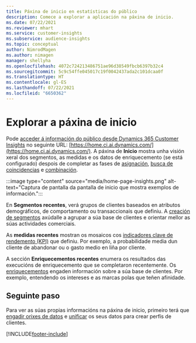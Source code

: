 ```yaml
---
title: Páxina de inicio en estatísticas do público
description: Comece a explorar a aplicación na páxina de inicio.
ms.date: 07/22/2021
ms.reviewer: mhart
ms.service: customer-insights
ms.subservice: audience-insights
ms.topic: conceptual
author: NimrodMagen
ms.author: nimagen
manager: shellyha
ms.openlocfilehash: 4072c724213486751ae96d38549fbcb6397b32c4
ms.sourcegitcommit: 5c9c54ffe045017c19f0042437ada2c101dcaa0f
ms.translationtype: HT
ms.contentlocale: gl-ES
ms.lasthandoff: 07/22/2021
ms.locfileid: "6650362"
---
```

# <a name="explore-the-home-page"></a>Explorar a páxina de inicio

Pode [acceder á información do público desde Dynamics 365 Customer Insights](https://home.ci.ai.dynamics.com/) no seguinte URL: [https://home.ci.ai.dynamics.com/](https://home.ci.ai.dynamics.com/).
A páxina de **Inicio** mostra unha visión xeral dos segmentos, as medidas e os datos de enriquecemento (se está configurado) despois de completar as fases de [asignación](map-entities.md), [busca de coincidencias](match-entities.md) e [combinación](merge-entities.md).

:::image type="content" source="media/home-page-insights.png" alt-text="Captura de pantalla da pantalla de inicio que mostra exemplos de información.":::

En **Segmentos recentes**, verá grupos de clientes baseados en atributos demográficos, de comportamento ou transaccionais que definiu. A [creación de segmentos](segments.md) axúdalle a agrupar a súa base de clientes e orientar mellor as súas actividades comerciais.

As **medidas recentes** mostran os mosaicos cos [indicadores clave de rendemento (KPI)](measures.md) que definiu. Por exemplo, a probabilidade media dun cliente de abandonar ou o gasto medio en liña por cliente.

A sección **Enriquecementos recentes** enumera os resultados das execucións de enriquecemento que se completaron recentemente. Os [enriquecementos](enrichment-hub.md) engaden información sobre a súa base de clientes. Por exemplo, entendendo os intereses e as marcas polas que teñen afinidade.

## <a name="next-step"></a>Seguinte paso

Para ver as súas propias informacións na páxina de inicio, primeiro terá que [engadir orixes de datos](data-sources.md) e [unificar](data-unification.md) os seus datos para crear perfís de clientes.

[!INCLUDE[footer-include](../includes/footer-banner.md)]